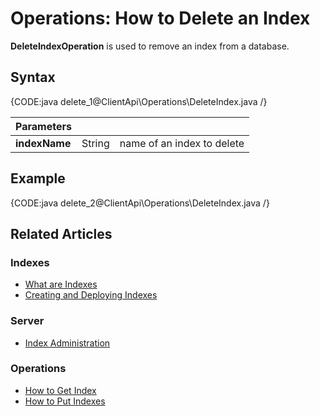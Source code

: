# Operations: How to Delete an Index

**DeleteIndexOperation** is used to remove an index from a database.

## Syntax

{CODE:java delete_1@ClientApi\Operations\DeleteIndex.java /}

| Parameters | | |
| ------------- | ------------- | ----- |
| **indexName** | String | name of an index to delete |

## Example

{CODE:java delete_2@ClientApi\Operations\DeleteIndex.java /}

## Related Articles

### Indexes

- [What are Indexes](../../../../indexes/what-are-indexes)
- [Creating and Deploying Indexes](../../../../indexes/creating-and-deploying)

### Server

- [Index Administration](../../../../server/administration/index-administration)

### Operations

- [How to Get Index](../../../../client-api/operations/maintenance/indexes/get-index)
- [How to Put Indexes](../../../../client-api/operations/maintenance/indexes/put-indexes)
